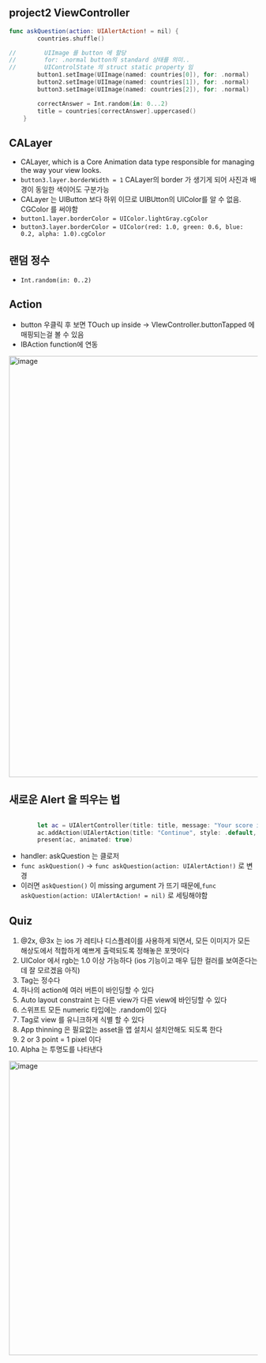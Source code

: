 ## project2 ViewController

```swift
func askQuestion(action: UIAlertAction! = nil) {
		countries.shuffle()

//        UIImage 를 button 에 할당
//        for: .normal button의 standard 상태를 의미..
//        UIControlState 의 struct static property 임
		button1.setImage(UIImage(named: countries[0]), for: .normal)
		button2.setImage(UIImage(named: countries[1]), for: .normal)
		button3.setImage(UIImage(named: countries[2]), for: .normal)

        correctAnswer = Int.random(in: 0...2)
		title = countries[correctAnswer].uppercased()
	}

```

## CALayer

- CALayer, which is a Core Animation data type responsible for managing the way your view looks.
- `button3.layer.borderWidth = 1` CALayer의 border 가 생기게 되어 사진과 배경이 동일한 색이어도 구분가능
- CALayer 는 UIButton 보다 하위 이므로 UIBUtton의 UIColor를 알 수 없음. CGColor 를 써야함
- `button1.layer.borderColor = UIColor.lightGray.cgColor`
- `button3.layer.borderColor = UIColor(red: 1.0, green: 0.6, blue: 0.2, alpha: 1.0).cgColor`



## 랜덤 정수
- `Int.random(in: 0..2)`


## Action

- button 우클릭 후 보면 TOuch up inside -> VIewController.buttonTapped 에 매핑되는걸 볼 수 있음
- IBAction function에 연동
<img width="854" alt="image" src="https://github.com/100DaysOfSwift/100-days-of-swift/assets/40600306/a32b698e-9a8c-41d9-897a-54f02cc02c0a">

## 새로운 Alert 을 띄우는 법
```swift

		let ac = UIAlertController(title: title, message: "Your score is \(score).", preferredStyle: .alert)
		ac.addAction(UIAlertAction(title: "Continue", style: .default, handler: askQuestion))
		present(ac, animated: true)
```
- handler: askQuestion 는 클로저
- `func askQuestion()` -> `func askQuestion(action: UIAlertAction!)` 로 변경
- 이러면 `askQuestion()` 이 missing argument 가 뜨기 때문에,`func askQuestion(action: UIAlertAction! = nil)` 로 세팅해야함



## Quiz

1. @2x, @3x 는 ios 가 레티나 디스플레이를 사용하게 되면서, 모든 이미지가 모든 해상도에서 적합하게 예쁘게 출력되도록 정해놓은 포맷이다
2. UIColor 에서 rgb는 1.0 이상 가능하다 (ios 기능이고 매우 딥한 컬러를 보여준다는데 잘 모르겠음 아직)
3. Tag는 정수다
4. 하나의 action에 여러 버튼이 바인딩할 수 있다
5. Auto layout constraint 는 다른 view가 다른 view에 바인딩할 수 있다
6. 스위프트 모든 numeric 타입에는 .random이 있다
7. Tag로 view 를 유니크하게 식별 할 수 있다
8. App thinning 은 필요없는 asset을 앱 설치시 설치안해도 되도록 한다
9. 2 or 3 point = 1 pixel 이다
10. Alpha 는 투명도를 나타낸다
<img width="597" alt="image" src="https://github.com/100DaysOfSwift/100-days-of-swift/assets/40600306/6d31a011-37b2-4b75-b706-777aca61585f">
